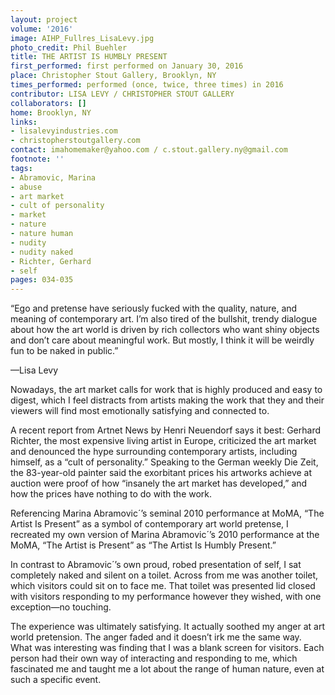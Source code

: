 ```yaml
---
layout: project
volume: '2016'
image: AIHP_Fullres_LisaLevy.jpg
photo_credit: Phil Buehler
title: THE ARTIST IS HUMBLY PRESENT
first_performed: first performed on January 30, 2016
place: Christopher Stout Gallery, Brooklyn, NY
times_performed: performed (once, twice, three times) in 2016
contributor: LISA LEVY / CHRISTOPHER STOUT GALLERY
collaborators: []
home: Brooklyn, NY
links:
- lisalevyindustries.com
- christopherstoutgallery.com
contact: imahomemaker@yahoo.com / c.stout.gallery.ny@gmail.com
footnote: ''
tags:
- Abramovic, Marina
- abuse
- art market
- cult of personality
- market
- nature
- nature human
- nudity
- nudity naked
- Richter, Gerhard
- self
pages: 034-035
---
```


“Ego and pretense have seriously fucked with the quality, nature, and meaning of contemporary art. I’m also tired of the bullshit, trendy dialogue about how the art world is driven by rich collectors who want shiny objects and don’t care about meaningful work. But mostly, I think it will be weirdly fun to be naked in public.”

—Lisa Levy

Nowadays, the art market calls for work that is highly produced and easy to digest, which I feel distracts from artists making the work that they and their viewers will find most emotionally satisfying and connected to.

A recent report from Artnet News by Henri Neuendorf says it best: Gerhard Richter, the most expensive living artist in Europe, criticized the art market and denounced the hype surrounding contemporary artists, including himself, as a “cult of personality.” Speaking to the German weekly Die Zeit, the 83-year-old painter said the exorbitant prices his artworks achieve at auction were proof of how “insanely the art market has developed,” and how the prices have nothing to do with the work.

Referencing Marina Abramovic´’s seminal 2010 performance at MoMA, “The Artist Is Present” as a symbol of contemporary art world pretense, I recreated my own version of Marina Abramovic´’s 2010 performance at the MoMA, “The Artist is Present” as “The Artist Is Humbly Present.”

In contrast to Abramovic´’s own proud, robed presentation of self, I sat completely naked and silent on a toilet. Across from me was another toilet, which visitors could sit on to face me. That toilet was presented lid closed with visitors responding to my performance however they wished, with one exception—no touching.

The experience was ultimately satisfying. It actually soothed my anger at art world pretension. The anger faded and it doesn’t irk me the same way. What was interesting was finding that I was a blank screen for visitors. Each person had their own way of interacting and responding to me, which fascinated me and taught me a lot about the range of human nature, even at such a specific event.
